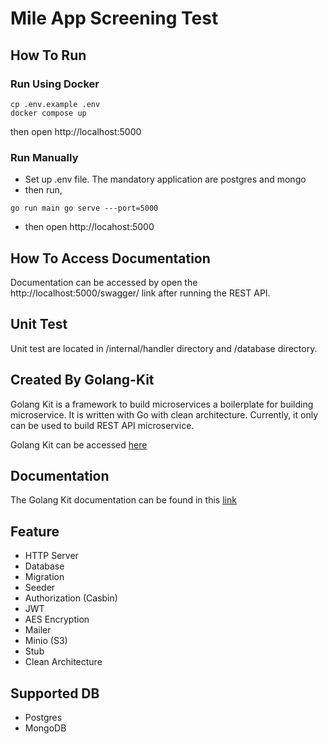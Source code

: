 # Mile App Screening Test

## How To Run
### Run Using Docker
```
cp .env.example .env
docker compose up
```
then open http://localhost:5000

### Run Manually
- Set up .env file. The mandatory application are postgres and mongo
- then run,
```
go run main go serve ---port=5000
```
- then open http://locahost:5000

## How To Access Documentation
Documentation can be accessed by open the http://localhost:5000/swagger/ link after running the REST API.

## Unit Test
Unit test are located in /internal/handler directory and /database directory.

## Created By Golang-Kit
Golang Kit is a framework to build microservices  a boilerplate for building microservice. It is written with Go with clean architecture. Currently, it only can be used to build REST API microservice.

Golang Kit can be accessed [here](https://github.com/fadhlimulyana20/golang_kit)

## Documentation
The Golang Kit documentation can be found in this [link](https://fadhlimulyana.notion.site/Golang-Go-Kit-3dd318e1eacd46fcbd99e20df8fa57e8)

## Feature
- HTTP Server
- Database
- Migration
- Seeder
- Authorization (Casbin)
- JWT
- AES Encryption
- Mailer
- Minio (S3)
- Stub
- Clean Architecture

## Supported DB
- Postgres
- MongoDB
